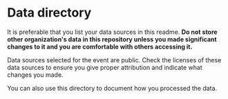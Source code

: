 # Data directory

It is preferable that you list your data sources in this readme. **Do not store other organization's data in this repository unless you made significant changes to it and you are comfortable with others accessing it.**

Data sources selected for the event are public. Check the licenses of these data sources to ensure you give proper attribution and indicate what changes you made. 

You can also use this directory to document how you processed the data. 
